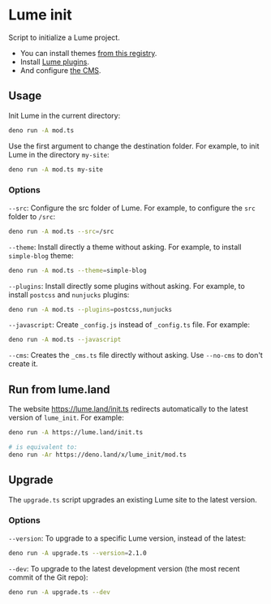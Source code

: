 # Lume init

Script to initialize a Lume project.

- You can install themes
  [from this registry](https://github.com/lumeland/themes).
- Install [Lume plugins](https://lume.land/plugins/).
- And configure [the CMS](https://lume.land/cms/).

## Usage

Init Lume in the current directory:

```sh
deno run -A mod.ts
```

Use the first argument to change the destination folder. For example, to init
Lume in the directory `my-site`:

```sh
deno run -A mod.ts my-site
```

### Options

`--src`: Configure the src folder of Lume. For example, to configure the `src`
folder to `/src`:

```sh
deno run -A mod.ts --src=/src
```

`--theme`: Install directly a theme without asking. For example, to install
`simple-blog` theme:

```sh
deno run -A mod.ts --theme=simple-blog
```

`--plugins`: Install directly some plugins without asking. For example, to
install `postcss` and `nunjucks` plugins:

```sh
deno run -A mod.ts --plugins=postcss,nunjucks
```

`--javascript`: Create `_config.js` instead of `_config.ts` file. For example:

```sh
deno run -A mod.ts --javascript
```

`--cms`: Creates the `_cms.ts` file directly without asking. Use `--no-cms` to
don't create it.

## Run from lume.land

The website https://lume.land/init.ts redirects automatically to the latest
version of `lume_init`. For example:

```sh
deno run -A https://lume.land/init.ts

# is equivalent to:
deno run -Ar https://deno.land/x/lume_init/mod.ts
```

## Upgrade

The `upgrade.ts` script upgrades an existing Lume site to the latest version.

### Options

`--version`: To upgrade to a specific Lume version, instead of the latest:

```sh
deno run -A upgrade.ts --version=2.1.0
```

`--dev`: To upgrade to the latest development version (the most recent commit of
the Git repo):

```sh
deno run -A upgrade.ts --dev
```
